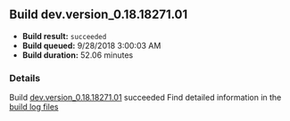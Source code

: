## Build dev.version_0.18.18271.01
- **Build result:** `succeeded`
- **Build queued:** 9/28/2018 3:00:03 AM
- **Build duration:** 52.06 minutes
### Details
Build [dev.version_0.18.18271.01](https://winappstudio.visualstudio.com/web/build.aspx?pcguid=a4ef43be-68ce-4195-a619-079b4d9834c2&builduri=vstfs%3a%2f%2f%2fBuild%2fBuild%2f26328) succeeded
Find detailed information in the [build log files](https://uwpctdiags.blob.core.windows.net/buildlogs/dev.version_0.18.18271.01_logs.zip)
